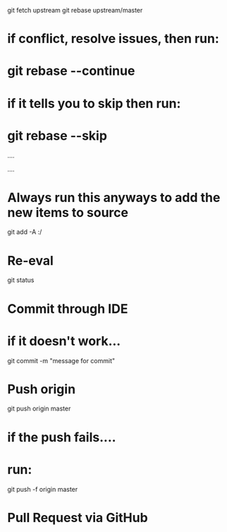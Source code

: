 git fetch upstream
git rebase upstream/master

# if conflict, resolve issues, then run:
#	git rebase --continue
# if it tells you to skip then run:
#	git rebase --skip

....

....

# Always run this anyways to add the new items to source
git add -A :/

# Re-eval
git status

# Commit through IDE
# if it doesn't work...
git commit -m "message for commit"

# Push origin
git push origin master

# if the push fails....
# run:
git push -f origin master

# Pull Request via GitHub

